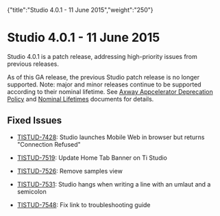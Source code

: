 {"title":"Studio 4.0.1 - 11 June 2015","weight":"250"} 

# Studio 4.0.1 - 11 June 2015

Studio 4.0.1 is a patch release, addressing high-priority issues from previous releases.

As of this GA release, the previous Studio patch release is no longer supported. Note: major and minor releases continue to be supported according to their nominal lifetime. See [Axway Appcelerator Deprecation Policy](/docs/appc/AMPLIFY_Appcelerator_Services_Overview/Axway_Appcelerator_Deprecation_Policy/) and [Nominal Lifetimes](/docs/appc/AMPLIFY_Appcelerator_Services_Overview/Axway_Appcelerator_Product_Lifecycle/#NominalLifetimes) documents for details.

## Fixed Issues

*   [TISTUD-7428](https://jira.appcelerator.org/browse/TISTUD-7428): Studio launches Mobile Web in browser but returns "Connection Refused"
    
*   [TISTUD-7519](https://jira.appcelerator.org/browse/TISTUD-7519): Update Home Tab Banner on Ti Studio
    
*   [TISTUD-7526](https://jira.appcelerator.org/browse/TISTUD-7526): Remove samples view
    
*   [TISTUD-7531](https://jira.appcelerator.org/browse/TISTUD-7531): Studio hangs when writing a line with an umlaut and a semicolon
    
*   [TISTUD-7548](https://jira.appcelerator.org/browse/TISTUD-7548): Fix link to troubleshooting guide